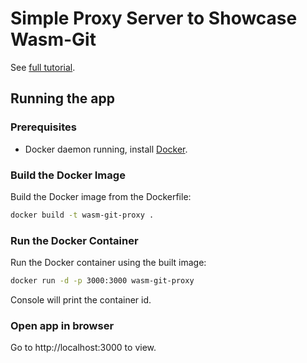 # Simple Proxy Server to Showcase Wasm-Git

See [full tutorial](https://near.social/mob.near/widget/MainPage.N.Post.Page?accountId=petersalomonsen.near&blockHeight=119692776).

## Running the app

### Prerequisites

* Docker daemon running, install [Docker](https://docs.docker.com/engine/install/).

### Build the Docker Image

Build the Docker image from the Dockerfile:

```bash
docker build -t wasm-git-proxy .
```

### Run the Docker Container

Run the Docker container using the built image:

```bash
docker run -d -p 3000:3000 wasm-git-proxy
```

Console will print the container id.

### Open app in browser

Go to http://localhost:3000 to view.
